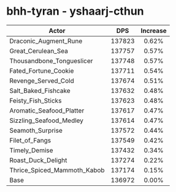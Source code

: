 # bhh-tyran - yshaarj-cthun
| Actor | DPS | Increase |
|---|:---:|:---:|
|Draconic_Augment_Rune|137823|0.62%|
|Great_Cerulean_Sea|137757|0.57%|
|Thousandbone_Tongueslicer|137748|0.57%|
|Fated_Fortune_Cookie|137711|0.54%|
|Revenge_Served_Cold|137674|0.51%|
|Salt_Baked_Fishcake|137632|0.48%|
|Feisty_Fish_Sticks|137623|0.48%|
|Aromatic_Seafood_Platter|137617|0.47%|
|Sizzling_Seafood_Medley|137614|0.47%|
|Seamoth_Surprise|137572|0.44%|
|Filet_of_Fangs|137549|0.42%|
|Timely_Demise|137432|0.34%|
|Roast_Duck_Delight|137274|0.22%|
|Thrice_Spiced_Mammoth_Kabob|137174|0.15%|
|Base|136972|0.00%|
